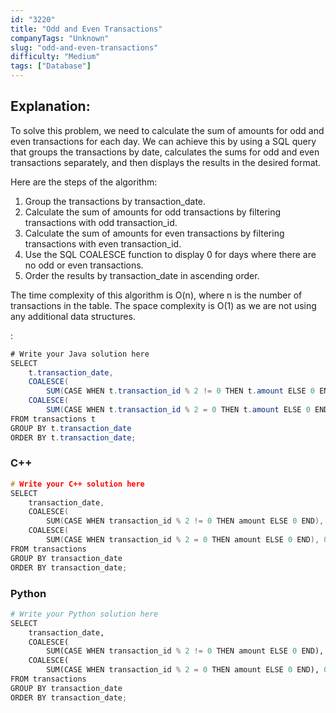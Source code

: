 ```yaml
---
id: "3220"
title: "Odd and Even Transactions"
companyTags: "Unknown"
slug: "odd-and-even-transactions"
difficulty: "Medium"
tags: ["Database"]
---
```


## Explanation:
To solve this problem, we need to calculate the sum of amounts for odd and even transactions for each day. We can achieve this by using a SQL query that groups the transactions by date, calculates the sums for odd and even transactions separately, and then displays the results in the desired format.

Here are the steps of the algorithm:
1. Group the transactions by transaction_date.
2. Calculate the sum of amounts for odd transactions by filtering transactions with odd transaction_id.
3. Calculate the sum of amounts for even transactions by filtering transactions with even transaction_id.
4. Use the SQL COALESCE function to display 0 for days where there are no odd or even transactions.
5. Order the results by transaction_date in ascending order.

The time complexity of this algorithm is O(n), where n is the number of transactions in the table. The space complexity is O(1) as we are not using any additional data structures.

:

```java
# Write your Java solution here
SELECT 
    t.transaction_date,
    COALESCE(
        SUM(CASE WHEN t.transaction_id % 2 != 0 THEN t.amount ELSE 0 END), 0) AS odd_sum,
    COALESCE(
        SUM(CASE WHEN t.transaction_id % 2 = 0 THEN t.amount ELSE 0 END), 0) AS even_sum
FROM transactions t
GROUP BY t.transaction_date
ORDER BY t.transaction_date;
```

### C++
```cpp
# Write your C++ solution here
SELECT 
    transaction_date,
    COALESCE(
        SUM(CASE WHEN transaction_id % 2 != 0 THEN amount ELSE 0 END), 0) AS odd_sum,
    COALESCE(
        SUM(CASE WHEN transaction_id % 2 = 0 THEN amount ELSE 0 END), 0) AS even_sum
FROM transactions
GROUP BY transaction_date
ORDER BY transaction_date;
```

### Python
```python
# Write your Python solution here
SELECT 
    transaction_date,
    COALESCE(
        SUM(CASE WHEN transaction_id % 2 != 0 THEN amount ELSE 0 END), 0) AS odd_sum,
    COALESCE(
        SUM(CASE WHEN transaction_id % 2 = 0 THEN amount ELSE 0 END), 0) AS even_sum
FROM transactions
GROUP BY transaction_date
ORDER BY transaction_date;
```